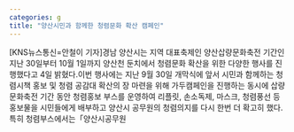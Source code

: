 ```yaml
---
categories: g
title: "양산시민과 함께한 청렴문화 확산 캠페인"
---
```

[KNS뉴스통신=안철이 기자]경남 양산시는 지역 대표축제인 양산삽량문화축전 기간인 지난 30일부터 10월 1일까지 양산천 둔치에서 청렴문화 확산을 위한 다양한 행사를 진행했다고 4일 밝혔다.이번 행사에는 지난 9월 30일 개막식에 앞서 시민과 함께하는 청렴시책 홍보 및 청렴 공감대 확산의 장 마련을 위해 가두캠페인을 진행하는 동시에 삽량문화축전 기간 동안 청렴홍보 부스를 운영하여 리플릿, 손소독제, 마스크, 청렴풍선 등 홍보물을 시민들에게 배부하고 양산시 공무원의 청렴의지를 다시 한번 더 확고히 했다.특히 청렴부스에서는「양산시공무원